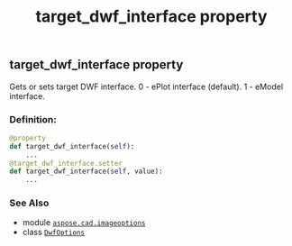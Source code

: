 ﻿---
title: target_dwf_interface property
second_title: Aspose.CAD for Python via .NET API References
description: 
type: docs
weight: 120
url: /python-net/aspose.cad.imageoptions/dwfoptions/target_dwf_interface/
is_root: false
---

## target_dwf_interface property


Gets or sets target DWF interface.
0 - ePlot interface (default).
1 - eModel interface.
### Definition:
```python
@property
def target_dwf_interface(self):
    ...
@target_dwf_interface.setter
def target_dwf_interface(self, value):
    ...
```

### See Also
* module [`aspose.cad.imageoptions`](../../)
* class [`DwfOptions`](/cad/python-net/aspose.cad.imageoptions/dwfoptions)

